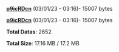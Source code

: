[**p9icRDcn**](/data/p9icRDcn.txt) (03/01/23 - 03:16)- 15007 bytes

[**p9icRDcn**](/data/p9icRDcn.txt) (03/01/23 - 03:16)- 15007 bytes

**Total Datas**: 2652

**Total Size**: 17.16 MB / 17.2 MB